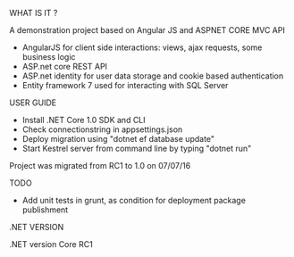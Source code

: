 WHAT IS IT ?

A demonstration project based on Angular JS and ASPNET CORE MVC API

- AngularJS for client side interactions: views, ajax requests, some business logic
- ASP.net core REST API
- ASP.net identity for user data storage and cookie based authentication
- Entity framework 7 used for interacting with SQL Server

USER GUIDE

- Install .NET Core 1.0 SDK and CLI
- Check connectionstring in appsettings.json
- Deploy migration using "dotnet ef database update"
- Start Kestrel server from command line by typing "dotnet run"

Project was migrated from RC1 to 1.0 on 07/07/16

TODO

- Add unit tests in grunt, as condition for deployment package publishment

.NET VERSION

.NET version Core RC1

